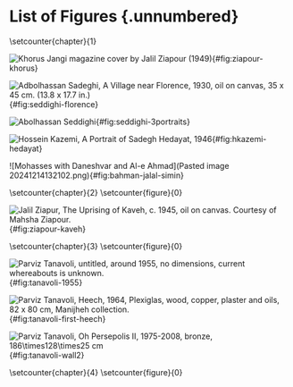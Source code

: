 # List of Figures {.unnumbered}

\setcounter{chapter}{1}

![Khorus Jangi magazine cover by Jalil Ziapour (1949)](ziapour-khorus-jangi.png){#fig:ziapour-khorus}

![Adbolhassan Sadeghi, A Village near Florence, 1930, oil on canvas, 35 x 45 cm. (13.8 x 17.7 in.)](Pastedimage20241210234026.png){#fig:seddighi-florence}

![Abolhassan Seddighi](Pastedimage20241210234136.png){#fig:seddighi-3portraits}


![Hossein Kazemi, A Portrait of Sadegh Hedayat, 1946](hkazemi-hedayat.png){#fig:hkazemi-hedayat}

![Mohasses with Daneshvar and Al-e Ahmad](Pasted image 20241214132102.png){#fig:bahman-jalal-simin}

\setcounter{chapter}{2} 
\setcounter{figure}{0}

![Jalil Ziapur, The Uprising of Kaveh, c. 1945, oil on canvas. Courtesy of Mahsha Ziapour. ](ziapour-kaveh.png){#fig:ziapour-kaveh}


\setcounter{chapter}{3} 
\setcounter{figure}{0}

![Parviz Tanavoli, untitled, around 1955, no dimensions, current whereabouts is unknown.](tanavoli-1955.png){#fig:tanavoli-1955}

![Parviz Tanavoli, Heech, 1964, Plexiglas, wood, copper, plaster and oils, 82 x 80 cm, Manijheh collection.](tanavoli-first-heech.png){#fig:tanavoli-first-heech}

![Parviz Tanavoli, *Oh Persepolis II*,  1975-2008, bronze, $186\times128\times25$ cm](tanavoli-wall-p2.png){#fig:tanavoli-wall2}

\setcounter{chapter}{4} 
\setcounter{figure}{0}